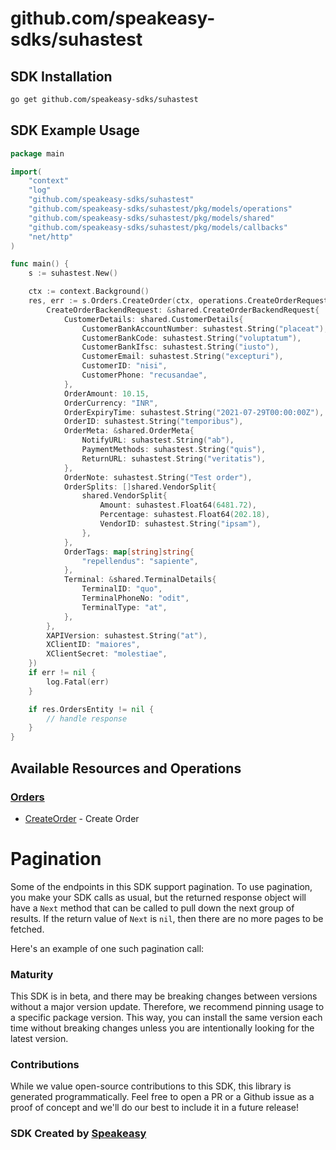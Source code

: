 # github.com/speakeasy-sdks/suhastest

<!-- Start SDK Installation -->
## SDK Installation

```bash
go get github.com/speakeasy-sdks/suhastest
```
<!-- End SDK Installation -->

## SDK Example Usage
<!-- Start SDK Example Usage -->
```go
package main

import(
	"context"
	"log"
	"github.com/speakeasy-sdks/suhastest"
	"github.com/speakeasy-sdks/suhastest/pkg/models/operations"
	"github.com/speakeasy-sdks/suhastest/pkg/models/shared"
	"github.com/speakeasy-sdks/suhastest/pkg/models/callbacks"
	"net/http"
)

func main() {
    s := suhastest.New()

    ctx := context.Background()
    res, err := s.Orders.CreateOrder(ctx, operations.CreateOrderRequest{
        CreateOrderBackendRequest: &shared.CreateOrderBackendRequest{
            CustomerDetails: shared.CustomerDetails{
                CustomerBankAccountNumber: suhastest.String("placeat"),
                CustomerBankCode: suhastest.String("voluptatum"),
                CustomerBankIfsc: suhastest.String("iusto"),
                CustomerEmail: suhastest.String("excepturi"),
                CustomerID: "nisi",
                CustomerPhone: "recusandae",
            },
            OrderAmount: 10.15,
            OrderCurrency: "INR",
            OrderExpiryTime: suhastest.String("2021-07-29T00:00:00Z"),
            OrderID: suhastest.String("temporibus"),
            OrderMeta: &shared.OrderMeta{
                NotifyURL: suhastest.String("ab"),
                PaymentMethods: suhastest.String("quis"),
                ReturnURL: suhastest.String("veritatis"),
            },
            OrderNote: suhastest.String("Test order"),
            OrderSplits: []shared.VendorSplit{
                shared.VendorSplit{
                    Amount: suhastest.Float64(6481.72),
                    Percentage: suhastest.Float64(202.18),
                    VendorID: suhastest.String("ipsam"),
                },
            },
            OrderTags: map[string]string{
                "repellendus": "sapiente",
            },
            Terminal: &shared.TerminalDetails{
                TerminalID: "quo",
                TerminalPhoneNo: "odit",
                TerminalType: "at",
            },
        },
        XAPIVersion: suhastest.String("at"),
        XClientID: "maiores",
        XClientSecret: "molestiae",
    })
    if err != nil {
        log.Fatal(err)
    }

    if res.OrdersEntity != nil {
        // handle response
    }
}
```
<!-- End SDK Example Usage -->

<!-- Start SDK Available Operations -->
## Available Resources and Operations


### [Orders](docs/sdks/orders/README.md)

* [CreateOrder](docs/sdks/orders/README.md#createorder) - Create Order
<!-- End SDK Available Operations -->



<!-- Start Dev Containers -->



<!-- End Dev Containers -->



<!-- Start Pagination -->
# Pagination

Some of the endpoints in this SDK support pagination. To use pagination, you make your SDK calls as usual, but the
returned response object will have a `Next` method that can be called to pull down the next group of results. If the
return value of `Next` is `nil`, then there are no more pages to be fetched.

Here's an example of one such pagination call:


<!-- End Pagination -->



<!-- Start Go Types -->

<!-- End Go Types -->

<!-- Placeholder for Future Speakeasy SDK Sections -->



### Maturity

This SDK is in beta, and there may be breaking changes between versions without a major version update. Therefore, we recommend pinning usage
to a specific package version. This way, you can install the same version each time without breaking changes unless you are intentionally
looking for the latest version.

### Contributions

While we value open-source contributions to this SDK, this library is generated programmatically.
Feel free to open a PR or a Github issue as a proof of concept and we'll do our best to include it in a future release!

### SDK Created by [Speakeasy](https://docs.speakeasyapi.dev/docs/using-speakeasy/client-sdks)
